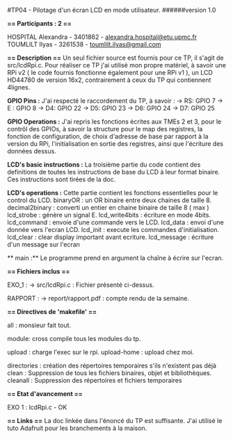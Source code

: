 #TP04 - Pilotage d'un écran LCD en mode utilisateur.
######version 1.0

**== Participants : 2 ==**

   HOSPITAL Alexandra - 3401862 - <alexandra.hospital@etu.upmc.fr>
   TOUMLILT Ilyas     - 3261538 - <toumlilt.ilyas@gmail.com>

**== Description ==**
   Un seul fichier source est fournis pour ce TP, il s'agit de src/lcdRpi.c.
   Pour réaliser ce TP j'ai utilisé mon propre matériel, à savoir une RPi v2
   ( le code fournis fonctionne également pour une RPi v1 ), un LCD HD44780
   de version 16x2, contrairement à ceux du TP qui contiennent 4lignes.

   **GPIO Pins :**
   J'ai respecté le raccordement du TP, à savoir :
   -> RS: GPIO 7
   -> E : GPIO 8
   -> D4: GPIO 22
   -> D5: GPIO 23
   -> D6: GPIO 24
   -> D7: GPIO 25

   **GPIO Operations :**
   J'ai repris les fonctions écrites aux TMEs 2 et 3, pour le contrôl des GPIOs,
   à savoir la structure pour le map des registres, la fonction de configuration,
   de choix d'adresse de base par rapport à la version du RPi, l'initialisation
   en sortie des registres, ainsi que l'écriture des données dessus.

   **LCD's basic instructions :**
   La troisième partie du code contient des definitions de toutes les instructions
   de base du LCD à leur format binaire. Ces instructions sont tirées de la doc.

   **LCD's operations :**
   Cette partie contient les fonctions essentielles pour le control du LCD.
   binaryOR : un OR binaire entre deux chaines de taille 8.
   decimal2binary : converti un entier en chaine binaire de taille 8 ( max )
   lcd_strobe : génère un signal E.
   lcd_write4bits : écriture en mode 4bits.
   lcd_command : envoie d'une commande vers le LCD.
   lcd_data : envoi d'une donnée vers l'ecran LCD.
   lcd_init : execute les commandes d'initialisation.
   lcd_clear : clear display important avant ecriture.
   lcd_message : écriture d'un message sur l'ecran

   ** main :**
   Le programme prend en argument la chaîne à écrire sur l'ecran.
   
**== Fichiers inclus ==**

   EXO_1 :
   -> src/lcdRpi.c : Fichier présenté ci-dessus. 

   RAPPORT :
   -> report/rapport.pdf : compte rendu de la semaine.

**== Directives de 'makefile' ==**

   all : monsieur fait tout.

   module: cross compile tous les modules du tp.   

   upload : charge l'exec sur le rpi.
   upload-home : upload chez moi.

   directories : création des répertoires temporaires s'ils n'existent pas déjà
   clean : Suppression de tous les fichiers binaires, objet et bibliothèques.
   cleanall : Suppression des répertoires et fichiers temporaires

**== Etat d'avancement ==**

   EXO 1 : lcdRpi.c - OK

**== Links ==**
  La doc linkée dans l'énoncé du TP est suffisante.
  J'ai utilisé le tuto Adafruit pour les branchements à la maison.
